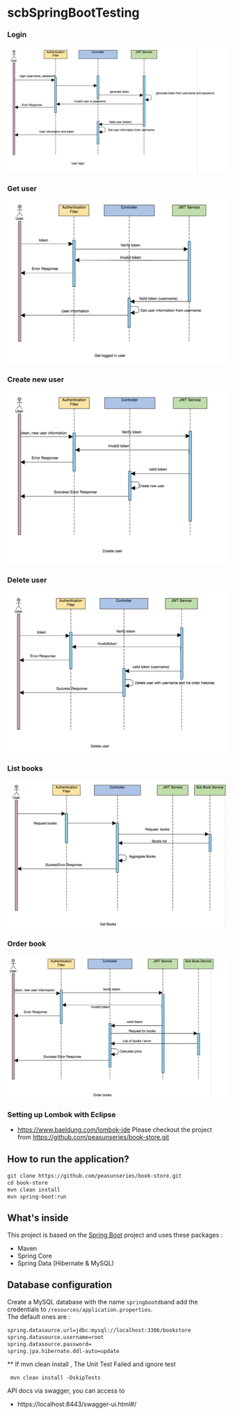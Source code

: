 # scbSpringBootTesting

### Login
<img src="images/login.png"/>

### Get user
<img src="images/getuser.png"/>

### Create new user
<img src="images/newuser.png"/>

### Delete user
<img src="images/deleteuser.png"/>

### List books
<img src="images/listbook.png"/>

### Order book
<img src="images/orderbook.png"/>

### Setting up Lombok with Eclipse

- https://www.baeldung.com/lombok-ide
Please checkout the project from 
https://github.com/peasunseries/book-store.git

## How to run the application?
~~~
git clone https://github.com/peasunseries/book-store.git
cd book-store
mvn clean install
mvn spring-boot:run

~~~

## What's inside 
This project is based on the [Spring Boot](http://projects.spring.io/spring-boot/) project and uses these packages :
- Maven
- Spring Core
- Spring Data (Hibernate & MySQL)

## Database configuration 
Create a MySQL database with the name `springbootdb`and add the credentials to `/resources/application.properties`.  
The default ones are :
```
spring.datasource.url=jdbc:mysql://localhost:3306/bookstore
spring.datasource.username=root
spring.datasource.password=
spring.jpa.hibernate.ddl-auto=update
```
** If mvn clean install , The Unit Test Failed and ignore test

~~~
 mvn clean install -DskipTests
~~~
API docs via swagger, you can access to 

- https://localhost:8443/swagger-ui.html#/
